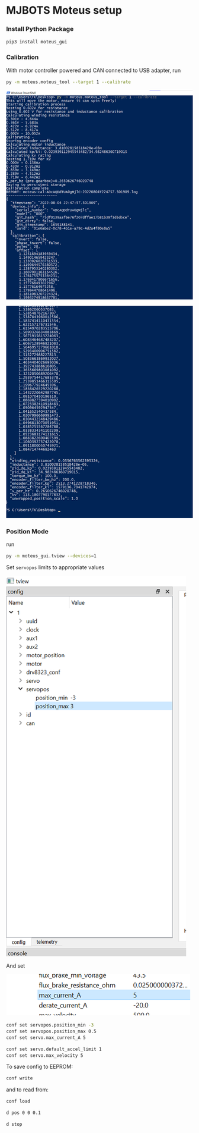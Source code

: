 # MJBOTS Moteus setup

### Install Python Package

```bash
pip3 install moteus_gui
```

### Calibration

With motor controller powered and CAN connected to USB adapter, run&#x20;

```bash
py -m moteus.moteus_tool --target 1 --calibrate
```

![](<../.gitbook/assets/image (120).png>)

![](<../.gitbook/assets/image (15) (1).png>)



### Position Mode

run&#x20;

```bash
py -m moteus_gui.tview --devices=1
```



Set `servopos` limits to appropriate values

![](<../.gitbook/assets/image (86).png>)

And set&#x20;

![](<../.gitbook/assets/image (59).png>)

```bash
conf set servopos.position_min -3
conf set servopos.position_max 0.5
conf set servo.max_current_A 5
```



```bash
conf set servo.default_accel_limit 1
conf set servo.max_velocity 5
```



To save config to EEPROM:

```bash
conf write
```

and to read from:

```bash
conf load
```



```bash
d pos 0 0 0.1
```



```bash
d stop
```



